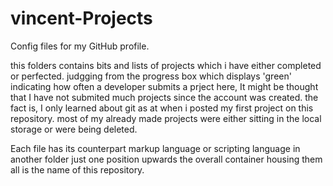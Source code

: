# vincent-Projects
Config files for my GitHub profile.

this folders contains bits and lists of projects which i have either completed or perfected. 
judgging from the progress box which displays 'green' indicating how often a developer 
submits a prject here, It might be thought that I have not submited much  projects since the account was created. 
the fact is, I only learned about git as at when i posted my first project on this repository. 
most of my already made projects were either sitting in the local storage or were being deleted. 

Each file has its counterpart markup language or scripting language in another folder just one position upwards
the overall container housing them all is the name of this repository. 
